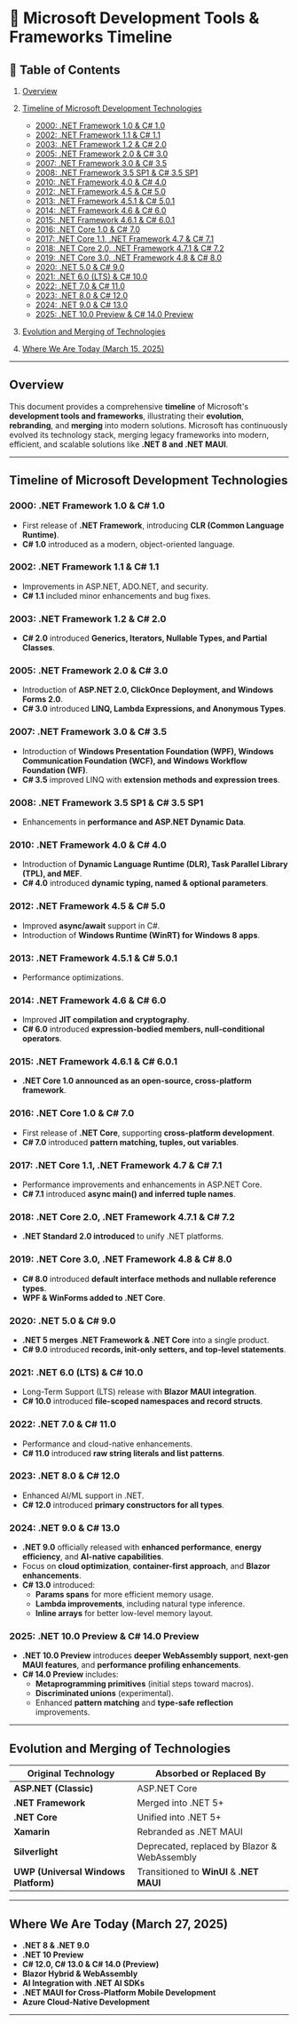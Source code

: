 # 🌟 Microsoft Development Tools & Frameworks Timeline

## 📃 Table of Contents
1. [Overview](#overview)
2. [ Timeline of Microsoft Development Technologies](#timeline-of-microsoft-development-technologies)
    - [2000: .NET Framework 1.0 & C# 1.0](#2000-net-framework-10--c-10)
    - [2002: .NET Framework 1.1 & C# 1.1](#2002-net-framework-11--c-11)
    - [2003: .NET Framework 1.2 & C# 2.0](#2003-net-framework-12--c-20)
    - [2005: .NET Framework 2.0 & C# 3.0](#2005-net-framework-20--c-30)
    - [2007: .NET Framework 3.0 & C# 3.5](#2007-net-framework-30--c-35)
    - [2008: .NET Framework 3.5 SP1 & C# 3.5 SP1](#2008-net-framework-35-sp1--c-35-sp1)
    - [2010: .NET Framework 4.0 & C# 4.0](#2010-net-framework-40--c-40)
    - [2012: .NET Framework 4.5 & C# 5.0](#2012-net-framework-45--c-50)
    - [2013: .NET Framework 4.5.1 & C# 5.0.1](#2013-net-framework-451--c-501)
    - [2014: .NET Framework 4.6 & C# 6.0](#2014-net-framework-46--c-60)
    - [2015: .NET Framework 4.6.1 & C# 6.0.1](#2015-net-framework-461--c-601)
    - [2016: .NET Core 1.0 & C# 7.0](#2016-net-core-10--c-70)
    - [2017: .NET Core 1.1, .NET Framework 4.7 & C# 7.1](#2017-net-core-11-net-framework-47--c-71)
    - [2018: .NET Core 2.0, .NET Framework 4.7.1 & C# 7.2](#2018-net-core-20-net-framework-471--c-72)
    - [2019: .NET Core 3.0, .NET Framework 4.8 & C# 8.0](#2019-net-core-30-net-framework-48--c-80)
    - [2020: .NET 5.0 & C# 9.0](#2020-net-50--c-90)
    - [2021: .NET 6.0 (LTS) & C# 10.0](#2021-net-60-lts--c-100)
    - [2022: .NET 7.0 & C# 11.0](#2022-net-70--c-110)
    - [2023: .NET 8.0 & C# 12.0](#2023-net-80--c-120)
    - [2024: .NET 9.0 & C# 13.0](#2024-net-90--c-130)
    - [2025: .NET 10.0 Preview & C# 14.0 Preview](#2025-net-100-preview--c-140-preview)

3. [ Evolution and Merging of Technologies](#evolution-and-merging-of-technologies)
4. [ Where We Are Today (March 15, 2025)](#where-we-are-today-march-15-2025)

---

## Overview
This document provides a comprehensive **timeline** of Microsoft's **development tools and frameworks**, illustrating their **evolution**, **rebranding**, and **merging** into modern solutions. Microsoft has continuously evolved its technology stack, merging legacy frameworks into modern, efficient, and scalable solutions like **.NET 8 and .NET MAUI**.

---

## Timeline of Microsoft Development Technologies

### **2000: .NET Framework 1.0 & C# 1.0**
- First release of **.NET Framework**, introducing **CLR (Common Language Runtime)**.
- **C# 1.0** introduced as a modern, object-oriented language.

### **2002: .NET Framework 1.1 & C# 1.1**
- Improvements in ASP.NET, ADO.NET, and security.
- **C# 1.1** included minor enhancements and bug fixes.

### **2003: .NET Framework 1.2 & C# 2.0**
- **C# 2.0** introduced **Generics, Iterators, Nullable Types, and Partial Classes**.

### **2005: .NET Framework 2.0 & C# 3.0**
- Introduction of **ASP.NET 2.0, ClickOnce Deployment, and Windows Forms 2.0**.
- **C# 3.0** introduced **LINQ, Lambda Expressions, and Anonymous Types**.

### **2007: .NET Framework 3.0 & C# 3.5**
- Introduction of **Windows Presentation Foundation (WPF), Windows Communication Foundation (WCF), and Windows Workflow Foundation (WF)**.
- **C# 3.5** improved LINQ with **extension methods and expression trees**.

### **2008: .NET Framework 3.5 SP1 & C# 3.5 SP1**
- Enhancements in **performance and ASP.NET Dynamic Data**.

### **2010: .NET Framework 4.0 & C# 4.0**
- Introduction of **Dynamic Language Runtime (DLR), Task Parallel Library (TPL), and MEF**.
- **C# 4.0** introduced **dynamic typing, named & optional parameters**.

### **2012: .NET Framework 4.5 & C# 5.0**
- Improved **async/await** support in C#.
- Introduction of **Windows Runtime (WinRT) for Windows 8 apps**.

### **2013: .NET Framework 4.5.1 & C# 5.0.1**
- Performance optimizations.

### **2014: .NET Framework 4.6 & C# 6.0**
- Improved **JIT compilation and cryptography**.
- **C# 6.0** introduced **expression-bodied members, null-conditional operators**.

### **2015: .NET Framework 4.6.1 & C# 6.0.1**
- **.NET Core 1.0 announced as an open-source, cross-platform framework**.

### **2016: .NET Core 1.0 & C# 7.0**
- First release of **.NET Core**, supporting **cross-platform development**.
- **C# 7.0** introduced **pattern matching, tuples, out variables**.

### **2017: .NET Core 1.1, .NET Framework 4.7 & C# 7.1**
- Performance improvements and enhancements in ASP.NET Core.
- **C# 7.1** introduced **async main() and inferred tuple names**.

### **2018: .NET Core 2.0, .NET Framework 4.7.1 & C# 7.2**
- **.NET Standard 2.0 introduced** to unify .NET platforms.

### **2019: .NET Core 3.0, .NET Framework 4.8 & C# 8.0**
- **C# 8.0** introduced **default interface methods and nullable reference types**.
- **WPF & WinForms added to .NET Core**.

### **2020: .NET 5.0 & C# 9.0**
- **.NET 5 merges .NET Framework & .NET Core** into a single product.
- **C# 9.0** introduced **records, init-only setters, and top-level statements**.

### **2021: .NET 6.0 (LTS) & C# 10.0**
- Long-Term Support (LTS) release with **Blazor MAUI integration**.
- **C# 10.0** introduced **file-scoped namespaces and record structs**.

### **2022: .NET 7.0 & C# 11.0**
- Performance and cloud-native enhancements.
- **C# 11.0** introduced **raw string literals and list patterns**.

### **2023: .NET 8.0 & C# 12.0**
- Enhanced AI/ML support in .NET.
- **C# 12.0** introduced **primary constructors for all types**.

### **2024: .NET 9.0 & C# 13.0**
- **.NET 9.0** officially released with **enhanced performance**, **energy efficiency**, and **AI-native capabilities**.
- Focus on **cloud optimization**, **container-first approach**, and **Blazor enhancements**.
- **C# 13.0** introduced:
  - **Params spans** for more efficient memory usage.
  - **Lambda improvements**, including natural type inference.
  - **Inline arrays** for better low-level memory layout.

### **2025: .NET 10.0 Preview & C# 14.0 Preview**
- **.NET 10.0 Preview** introduces **deeper WebAssembly support**, **next-gen MAUI features**, and **performance profiling enhancements**.
- **C# 14.0 Preview** includes:
  - **Metaprogramming primitives** (initial steps toward macros).
  - **Discriminated unions** (experimental).
  - Enhanced **pattern matching** and **type-safe reflection** improvements.

---

##  Evolution and Merging of Technologies
| Original Technology | Absorbed or Replaced By |
|---------------------|-------------------------|
| **ASP.NET (Classic)** | ASP.NET Core |
| **.NET Framework** | Merged into .NET 5+ |
| **.NET Core** | Unified into .NET 5+ |
| **Xamarin** | Rebranded as .NET MAUI |
| **Silverlight** | Deprecated, replaced by Blazor & WebAssembly |
| **UWP (Universal Windows Platform)** | Transitioned to **WinUI** & **.NET MAUI** |

---

## Where We Are Today (March 27, 2025)
- **.NET 8 & .NET 9.0**
- **.NET 10 Preview**
- **C# 12.0, C# 13.0 & C# 14.0 (Preview)**
- **Blazor Hybrid & WebAssembly**
- **AI Integration with .NET AI SDKs**
- **.NET MAUI for Cross-Platform Mobile Development**
- **Azure Cloud-Native Development**

---



